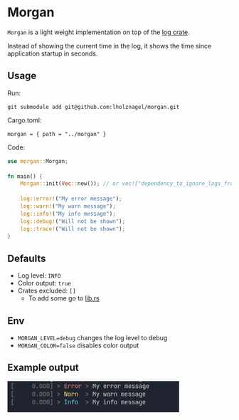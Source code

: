 # Morgan

`Morgan` is a light weight implementation on top of the [log crate](https://crates.io/crates/log).

Instead of showing the current time in the log, it shows the time since application startup in seconds.

## Usage

Run:
```
git submodule add git@github.com:lholznagel/morgan.git
```

Cargo.toml:
```
morgan = { path = "../morgan" }
```

Code:
``` rust
use morgan::Morgan;

fn main() {
    Morgan::init(Vec::new()); // or vec!["dependency_to_ignore_logs_from"]

    log::error!("My error message");
    log::warn!("My warn message");
    log::info!("My info message");
    log::debug!("Will not be shown");
    log::trace!("Will not be shown");
}
```

## Defaults

- Log level: `INFO`
- Color output: `true`
- Crates excluded: `[]`
  - To add some go to [lib.rs](./src/lib.rs#4)

## Env

- `MORGAN_LEVEL=debug` changes the log level to debug
- `MORGAN_COLOR=false` disables color output

## Example output

[![morgan](./assets/morgan.png)](./assets/morgan.png)

